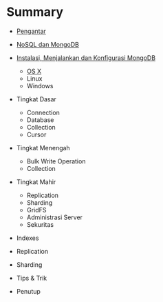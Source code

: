 # Summary

* [Pengantar](README.md)
* [NoSQL dan MongoDB](nosql_dan_mongodb.md)
* [Instalasi, Menjalankan dan Konfigurasi MongoDB](instalasi.md)
    * [OS X](instalasi_os_x.md)
    * Linux
    * Windows
* Tingkat Dasar
    * Connection
    * Database
    * Collection
    * Cursor
* Tingkat Menengah
    * Bulk Write Operation
    * Collection
* Tingkat Mahir
    * Replication
    * Sharding
    * GridFS
    * Administrasi Server
    * Sekuritas
    
* Indexes
* Replication
* Sharding


* Tips & Trik
* Penutup
